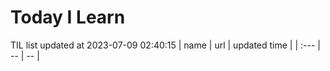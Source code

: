 # Today I Learn 
TIL list updated at 2023-07-09 02:40:15
| name | url | updated time |
| :--- | -- | -- |
